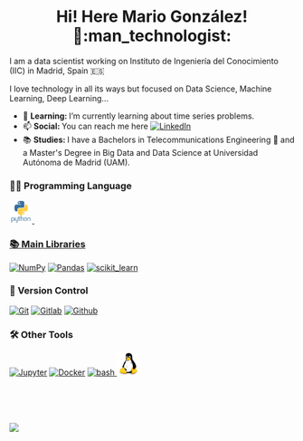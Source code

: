 <h1 align="center">Hi! Here Mario González! 👋:man_technologist: </h1>

I am a data scientist working on Instituto de Ingeniería del Conocimiento (IIC) in Madrid, Spain :es:

I love technology in all its ways but focused on Data Science, Machine Learning, Deep Learning...

- 🌱 <strong> Learning: </strong> I’m currently learning about time series problems.
- 📫 <strong> Social: </strong> You can reach me here <a href="https://es.linkedin.com/in/mario-gonz%C3%A1lez-valero-40488b12b"><img alt="LinkedIn" src="https://img.shields.io/badge/linkedin%20-%230077B5.svg?&logo=linkedin&logoColor=white"></a>
- 📚 <strong> Studies: </strong> I have a Bachelors in Telecommunications Engineering :satellite: and a Master's Degree in Big Data and Data Science at Universidad Autónoma de Madrid (UAM).


### 👨‍💻 Programming Language
<p>
  <a href="https://www.python.org" target="_blank"> <img src="https://github.com/devicons/devicon/blob/master/icons/python/python-original-wordmark.svg" title="Python" alt="Python" width="40" height="40"/>&nbsp;
</p>


### 📚 Main Libraries
<p>
  <a href="https://numpy.org/"><img alt="NumPy" src="https://img.shields.io/badge/Numpy%20-%23013243.svg?logo=numpy&logoColor=white"></a>
  <a href="https://pandas.pydata.org/"><img alt="Pandas" src="https://img.shields.io/badge/Pandas%20-%23150458.svg?logo=pandas&logoColor=white"></a>
  <a href="https://scikit-learn.org/" target="_blank"> <img src="https://upload.wikimedia.org/wikipedia/commons/0/05/Scikit_learn_logo_small.svg" alt="scikit_learn" width="40" height="40"/> </a>
    
</p>
      
### 🔖 Version Control

<p>
  <a href="https://git-scm.com/"><img alt="Git" src="https://img.shields.io/badge/git%20-%23F05033.svg?&logo=git&logoColor=white"></a>
  <a href="https://gitlab.com/"><img alt="Gitlab" src="https://img.shields.io/badge/gitlab%20-%23181717.svg?&logo=gitlab&logoColor=white"></a>
  <a href="https://github.com/"><img alt="Github" src="https://img.shields.io/badge/github%20-%23121011.svg?&logo=github&logoColor=white"></a>
</p>


### 🛠️ Other Tools

<p>
  <a href="https://jupyter.org/"><img alt="Jupyter" src="https://img.shields.io/badge/Jupyter%20-%23F37626.svg?&logo=Jupyter&logoColor=white"></a>
  <a href="https://www.docker.com/"><img alt="Docker" src="https://img.shields.io/badge/docker%20-%230db7ed.svg?&logo=docker&logoColor=white"></a>
  <a href="https://www.gnu.org/software/bash/" target="_blank"> <img src="https://www.vectorlogo.zone/logos/gnu_bash/gnu_bash-icon.svg" alt="bash"  width="40" height="40"/> </a> <a href="https://www.docker.com/" target="_blank"> 
    <a href="https://www.linux.org/" target="_blank"> <img src="https://raw.githubusercontent.com/devicons/devicon/master/icons/linux/linux-original.svg" alt="linux" width="40" height="40"/>
</p>
      
    
<br>
<br>
<br>
<p>
  <a href="https://www.codewars.com/users/magoval">
      <img align="center" src="https://www.codewars.com/users/magoval/badges/large">
  </a>
</p>
